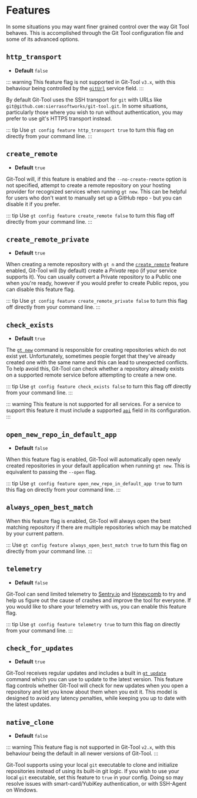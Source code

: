 # Features

In some situations you may want finer grained control over the way Git Tool
behaves. This is accomplished through the Git Tool configuration file and some
of its advanced options.

## `http_transport` <Badge text="v1.2.19+"/> <Badge text="v3.x" type="warning" />

- **Default** `false`

::: warning This feature flag is not supported in Git-Tool `v3.x`, with this
behaviour being controlled by the [`gitUrl`](./services.md#giturl) service
field.
:::

By default Git-Tool uses the SSH transport for `git` with URLs like
`git@github.com:sierrasoftworks/git-tool.git`. In some situations, particularly
those where you wish to run without authentication, you may prefer to use git's
HTTPS transport instead.

::: tip Use `gt config feature http_transport true` to turn this flag on
directly from your command line.
:::

## `create_remote` <Badge text="v1.0+"/>

- **Default** `true`

Git-Tool will, if this feature is enabled and the `--no-create-remote` option is
not specified, attempt to create a remote repository on your hosting provider
for recognized services when running `gt new`. This can be helpful for users who
don't want to manually set up a GitHub repo - but you can disable it if you
prefer.

::: tip Use `gt config feature create_remote false` to turn this flag off
directly from your command line.
:::

## `create_remote_private` <Badge text="v2.0+"/>

- **Default** `true`

When creating a remote repository with `gt n` and the
[`create_remote`](#create-remote) feature enabled, Git-Tool will (by default)
create a _Private_ repo (if your service supports it). You can usually convert a
Private repository to a Public one when you're ready, however if you would
prefer to create Public repos, you can disable this feature flag.

::: tip Use `gt config feature create_remote_private false` to turn this flag
off directly from your command line.
:::

## `check_exists` <Badge text="v3.3+"/>

- **Default** `true`

The [`gt new`](../commands/repos.md) command is responsible for creating
repositories which do not exist yet. Unfortunately, sometimes people forget that
they've already created one with the same name and this can lead to unexpected
conflicts. To help avoid this, Git-Tool can check whether a repository already
exists on a supported remote service before attempting to create a new one.

::: tip Use `gt config feature check_exists false` to turn this flag off
directly from your command line.
:::

::: warning This feature is not supported for all services. For a service to
support this feature it must include a supported [`api`](./services.md#api)
field in its configuration.
:::

## `open_new_repo_in_default_app` <Badge text="v2.1.1+"/>

- **Default** `false`

When this feature flag is enabled, Git-Tool will automatically open newly
created repositories in your default application when running `gt new`. This is
equivalent to passing the `--open` flag.

::: tip Use `gt config feature open_new_repo_in_default_app true` to turn this
flag on directly from your command line.
:::

## `always_open_best_match` <Badge text="v3.2+"/>

When this feature flag is enabled, Git-Tool will always open the best matching
repository if there are multiple repositories which may be matched by your
current pattern.

::: Use `gt config feature always_open_best_match true` to turn this flag on
directly from your command line.
:::

## `telemetry` <Badge text="v2.1.21+"/>

- **Default** `false`

Git-Tool can send limited telemetry to [Sentry.io](https://sentry.io) and
[Honeycomb](https://honeycomb.io) to try and help us figure out the cause of
crashes and improve the tool for everyone. If you would like to share your
telemetry with us, you can enable this feature flag.

::: tip Use `gt config feature telemetry true` to turn this flag on directly
from your command line.
:::

## `check_for_updates` <Badge text="v3.2+"/>

- **Default** `true`

Git-Tool receives regular updates and includes a built in
[`gt update`](../commands/setup.md#update) command which you can use to update
to the latest version. This feature flag controls whether Git-Tool will check
for new updates when you open a repository and let you know about them when you
exit it. This model is designed to avoid any latency penalties, while keeping
you up to date with the latest updates.

## `native_clone` <Badge text="v1.2.18+" /> <Badge text="v2.0+" type="warning"/>

- **Default** `false`

::: warning This feature flag is not supported in Git-Tool `v2.x`, with this
behaviour being the default in all newer versions of Git-Tool.
:::

Git-Tool supports using your local `git` executable to clone and initialize
repositories instead of using its built-in git logic. If you wish to use your
local `git` executable, set this feature to `true` in your config. Doing so may
resolve issues with smart-card/YubiKey authentication, or with SSH-Agent on
Windows.
